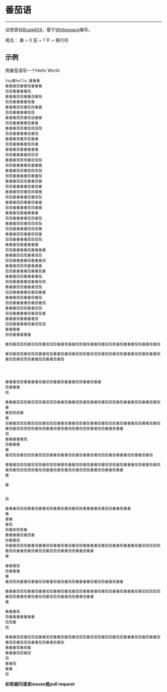 # 番茄语

------------

设想源自[Bluek404](http://bluek404.net)，基于[Whitespace](http://compsoc.dur.ac.uk/whitespace/)编写。

用法： 
番 = 0
茄 = 1
干 = 换行符
## 示例
用番茄语写一个Hello World

    Say番hello.番番番
    番番番茄番番茄番番番
    茄茄番番番番茄
    番番番茄茄番番茄番茄
    茄茄番番番番茄番
    番番番茄茄番茄茄番番
    茄茄番番番番茄茄
    番番番茄茄番茄茄番番
    茄茄番番番番茄番番
    番番番茄茄番茄茄茄茄
    茄茄番番番番茄番茄
    番番番茄番茄茄番番
    茄茄番番番番茄茄番
    番番番茄番番番番番
    茄茄番番番番茄茄茄
    番番番茄茄茄番茄茄茄
    茄茄番番番番茄番番番
    番番番茄茄番茄茄茄茄
    茄茄番番番番茄番番茄
    番番番茄茄茄番番茄番
    茄茄番番番番茄番茄番
    番番番茄茄番茄茄番番
    茄茄番番番番茄番茄茄
    番番番茄茄番番茄番番
    茄茄番番番番茄茄番番
    番番番茄番番番番番
    茄茄番番番番茄茄番茄
    番番番茄茄番茄茄茄茄
    茄茄番番番番茄茄茄番
    番番番茄茄番番茄茄番
    茄茄番番番番茄茄茄茄
    番番番茄番番番番番
    茄茄番番番番茄番番番番
    番番番茄茄茄番番茄茄
    茄茄番番番番茄番番番茄
    番番番茄茄茄番番番番
    茄茄番番番番茄番番茄番
    番番番茄茄番番番番茄
    茄茄番番番番茄番番茄茄
    番番番茄茄番番番茄茄
    茄茄番番番番茄番茄番番
    番番番茄茄番番茄番茄
    茄茄番番番番茄番茄番茄
    番番番茄茄茄番番茄茄
    茄茄番番番番茄番茄茄番
    番番番茄番番番番茄
    茄茄番番番番茄番茄茄茄
    番番番番
    茄茄番番番番番
    
    番茄番茄茄茄番茄茄茄番茄茄茄番番茄番番茄茄番茄番番茄番茄茄茄番茄番番番茄茄番番茄番茄
    
    番茄番茄茄番茄茄茄番番茄茄番番茄番茄番茄茄茄番茄茄茄番茄茄番茄茄番番番茄茄番茄番番茄番茄茄番茄茄茄番番茄茄番番茄番茄
    
    
    
    
    番番番茄茄番番番番茄番茄茄番番茄番番番茄茄番番茄番番
    茄番番番
    茄
    
    番番番茄茄茄番茄茄茄番茄茄茄番番茄番番茄茄番茄番番茄番茄茄茄番茄番番番茄茄番番茄番茄
    番
    番茄茄茄番
    番
    茄番番茄茄茄番茄茄茄番茄茄茄番番茄番番茄茄番茄番番茄番茄茄茄番茄番番番茄茄番番茄番茄番茄番茄茄茄茄茄番茄茄番番茄番茄番茄茄番茄茄茄番番茄茄番番茄番番
    茄
    番番番番番茄
    茄番番番
    番
    番茄茄茄番茄茄茄番茄茄茄番番茄番番茄茄番茄番番茄番茄茄茄番茄番番番茄茄番番茄番茄
    
    番番番茄茄茄番茄茄茄番茄茄茄番番茄番番茄茄番茄番番茄番茄茄茄番茄番番番茄茄番番茄番茄番茄番茄茄茄茄茄番茄茄番番茄番茄番茄茄番茄茄茄番番茄茄番番茄番番
    番
    
    番
    
    
    茄
    
    番番番茄茄茄番番茄番番茄茄番番茄番茄番茄茄番番番番茄番茄茄番番茄番番
    番
    番番
    番茄
    茄番茄茄茄番
    番番番番茄番茄番
    茄番番茄
    茄番番茄茄茄番番茄番番茄茄番番茄番茄番茄茄番番番番茄番茄茄番番茄番番番茄番茄茄茄茄茄番茄茄番番茄番茄番茄茄番茄茄茄番番茄茄番番茄番番
    番
    
    番番番茄
    茄番番番
    番
    番茄茄茄番番茄番番茄茄番番茄番茄番茄茄番番番番茄番茄茄番番茄番番
    
    番番番茄茄茄番番茄番番茄茄番番茄番茄番茄茄番番番番茄番茄茄番番茄番番番茄番茄茄茄茄茄番茄茄番番茄番茄番茄茄番茄茄茄番番茄茄番番茄番番
    番
    
    番番番茄
    茄番番番番番番番
    茄茄番
    茄
    
    番番番茄茄番茄茄茄番番茄茄番番茄番茄番茄茄茄番茄茄茄番茄茄番茄茄番番番茄茄番茄番番茄番茄茄番茄茄茄番番茄茄番番茄番茄
    番番番茄番茄番
    番番番茄茄番茄
    茄
    番番茄
    番番
    茄

**如有疑问请发issuse或pull request**